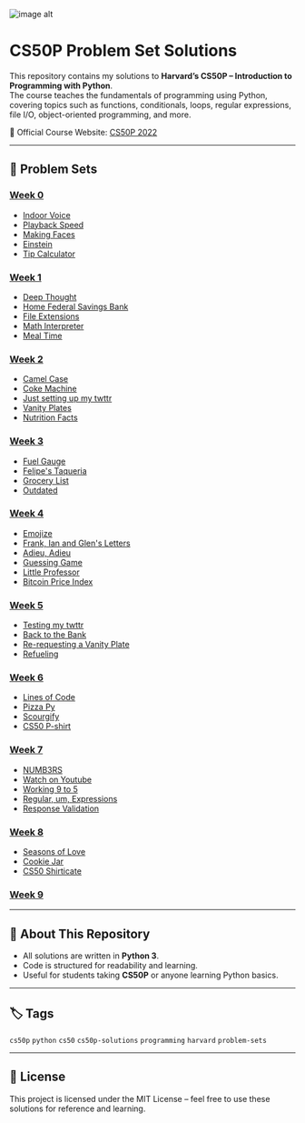 ![image alt](https://github.com/Dallahi-Ms/cs50p-problem-set-solutions-python/blob/main/CS50P.png?raw=true)



# CS50P Problem Set Solutions

This repository contains my solutions to **Harvard’s CS50P – Introduction to Programming with Python**.  
The course teaches the fundamentals of programming using Python, covering topics such as functions, conditionals, loops, regular expressions, file I/O, object-oriented programming, and more.  

📖 Official Course Website: [CS50P 2022](https://cs50.harvard.edu/python/2022/)

---

## 📌 Problem Sets

### [Week 0](https://cs50.harvard.edu/python/2022/weeks/0/)
- [Indoor Voice](Problem%20Set%200/indoor.py) 
- [Playback Speed](Problem%20Set%200/playback.py) 
- [Making Faces](Problem%20Set%200/faces.py)  
- [Einstein](Problem%20Set%200/einstein.py) 
- [Tip Calculator](Problem%20Set%200/tip.py)  

### [Week 1](https://cs50.harvard.edu/python/2022/weeks/1/)
- [Deep Thought](Problem%20Set%201/deep.py)
- [Home Federal Savings Bank](Problem%20Set%201/bank.py) 
- [File Extensions](Problem%20Set%201/extension.py)  
- [Math Interpreter](Problem%20Set%201/interpreter.py)  
- [Meal Time](Problem%20Set%201/meal.py)  

### [Week 2](https://cs50.harvard.edu/python/2022/weeks/2/)
- [Camel Case](Problem%20Set%202/camel.py)  
- [Coke Machine](Problem%20Set%202/coke.py)
- [Just setting up my twttr](Problem%20Set%202/twttr.py) 
- [Vanity Plates](Problem%20Set%202/plates.py)
- [Nutrition Facts](Problem%20Set%202/nutrition.py) 

### [Week 3](https://cs50.harvard.edu/python/2022/weeks/3/)
- [Fuel Gauge](Problem%20Set%203/fuel.py)  
- [Felipe's Taqueria](Problem%20Set%203/taueria.py) 
- [Grocery List](Problem%20Set%203/grocery.py)
- [Outdated](Problem%20Set%203/outdated.py) 

### [Week 4](https://cs50.harvard.edu/python/2022/weeks/4/)
- [Emojize](Problem%20Set%204/emojize.py)  
- [Frank, Ian and Glen's Letters](Problem%20Set%204/figlet.py)
- [Adieu, Adieu](Problem%20Set%204/adieu.py)
- [Guessing Game](Problem%20Set%204/game.py) 
- [Little Professor](Problem%20Set%204/professor.py)  
- [Bitcoin Price Index](Problem%20Set%204/bitcoin.py)  

### [Week 5](https://cs50.harvard.edu/python/2022/weeks/5/)
- [Testing my twttr](Problem%20Set%205/test_twttr)  
- [Back to the Bank](Problem%20Set%205/test_bank)
- [Re-requesting a Vanity Plate](Problem%20Set%205/test_plates)
- [Refueling](Problem%20Set%205/test_fuel) 

### [Week 6](https://cs50.harvard.edu/python/2022/weeks/6/)
- [Lines of Code](Problem%20Set%206/lines)  
- [Pizza Py](Problem%20Set%206/pizza)  
- [Scourgify](Problem%20Set%206/scourgify)  
- [CS50 P-shirt](Problem%20Set%206/shirt)  

### [Week 7](https://cs50.harvard.edu/python/2022/weeks/7/)
- [NUMB3RS](Problem%20Set%207/numb3rs)  
- [Watch on Youtube](Problem%20Set%207/watch.py) 
- [Working 9 to 5](Problem%20Set%207/working)  
- [Regular, um, Expressions](Problem%20Set%207/um)  
- [Response Validation](Problem%20Set%207/response.py)

### [Week 8](https://cs50.harvard.edu/python/2022/weeks/8/)
- [Seasons of Love](Problem%20Set%208/seasons)  
- [Cookie Jar](Problem%20Set%208/jar) 
- [CS50 Shirticate](Problem%20Set%208/shirtificate) 

### [Week 9](https://cs50.harvard.edu/python/weeks/9/)

---

## 🚀 About This Repository
- All solutions are written in **Python 3**.  
- Code is structured for readability and learning.  
- Useful for students taking **CS50P** or anyone learning Python basics.  

---

## 🏷️ Tags
`cs50p` `python` `cs50` `cs50p-solutions` `programming` `harvard` `problem-sets`

---

## 📜 License
This project is licensed under the MIT License – feel free to use these solutions for reference and learning.
